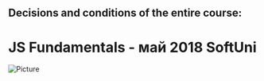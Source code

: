 ## Decisions and conditions of the entire course:  
# JS Fundamentals - май 2018 SoftUni
![Picture](https://rsp3k1pe7ulhpgnt-zippykid.netdna-ssl.com/wp-content/uploads/2013/10/JavaScript_Fundamentals_Header-770x300.jpg)
